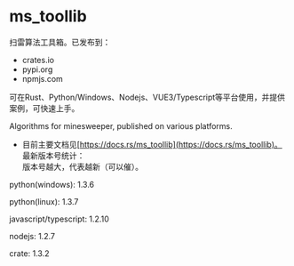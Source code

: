 # ms_toollib

扫雷算法工具箱。已发布到：

- crates.io
- pypi.org
- npmjs.com

可在Rust、Python/Windows、Nodejs、VUE3/Typescript等平台使用，并提供案例，可快速上手。

Algorithms for minesweeper, published on various platforms.

- 目前主要文档见[https://docs.rs/ms_toollib](https://docs.rs/ms_toollib)。
最新版本号统计：  
版本号越大，代表越新（可以催）。

python(windows): 1.3.6

python(linux): 1.3.7

javascript/typescript: 1.2.10

nodejs: 1.2.7

crate: 1.3.2
